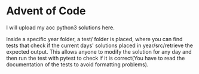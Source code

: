 # Advent of Code

I will upload my aoc python3 solutions here.

Inside a specific year folder, a test/ folder is placed, where you can find tests that check if the current days'
solutions placed in year/src/retrieve the expected output. This allows anyone to modify the solution for any day and
then run the test with pytest to check if it is correct(You have to read the documentation of the tests to avoid
formatting problems).